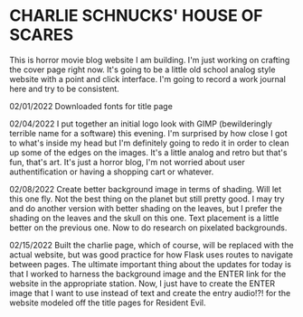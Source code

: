 # CHARLIE SCHNUCKS' HOUSE OF SCARES

This is horror movie blog website I am building. I'm just working on crafting the cover page right now. It's going to be a little old school analog style website with a point and click interface. I'm going to record a work journal here and try to be consistent. 

02/01/2022
Downloaded fonts for title page

02/04/2022
I put together an initial logo look with GIMP (bewilderingly terrible name for a software) this evening. I'm surprised by how close I got to what's inside my head but I'm definitely going to redo it in order to clean up some of the edges on the images. It's a little analog and retro but that's fun, that's art. It's just a horror blog, I'm not worried about user authentification or having a shopping cart or whatever. 

02/08/2022
Create better background image in terms of shading. Will let this one fly. Not the best thing on the planet but still pretty good. I may try and do another version with better shading on the leaves, but I prefer the shading on the leaves and the skull on this one. Text placement is a little better on the previous one. Now to do research on pixelated backgrounds.

02/15/2022
Built the charlie page, which of course, will be replaced with the actual website, but was good practice for how Flask uses routes to navigate between pages. The ultimate important thing about the updates for today is that I worked to harness the background image and the ENTER link for the website in the appropriate station. Now, I just have to create the ENTER image that I want to use instead of text and create the entry audio!?! for the website modeled off the title pages for Resident Evil.